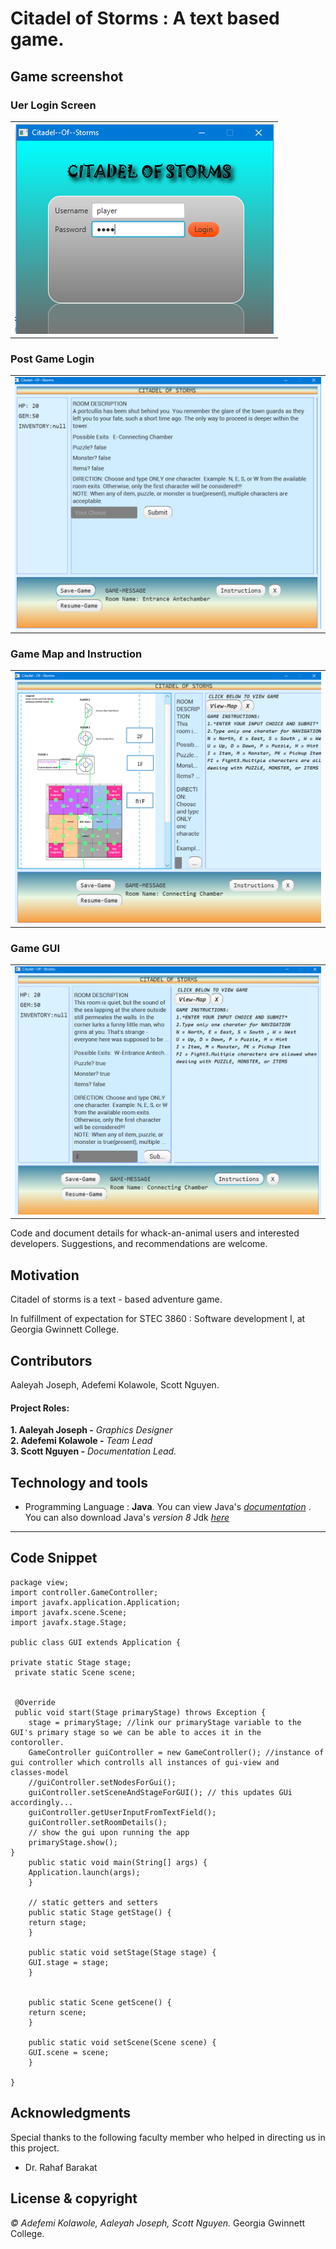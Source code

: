 # Citadel of Storms : A text based game.

## Game screenshot


### Uer Login Screen
|             |
|:-----------:|
|![Login][]| 

### Post Game Login
|             | 
|:-----------:|
|![DisplayA][]| 

### Game Map and Instruction
|             | 
|:-----------:|
|![DisplayC][]| 

### Game GUI
|             | 
|:-----------:|
|![DisplayB][]| 




Code and document details for whack-an-animal users and interested developers. Suggestions, 
and recommendations are welcome.

## Motivation
Citadel of storms is a text - based adventure  game.

In fulfillment of expectation for STEC 3860 : Software development I, at Georgia Gwinnett College.

[comment]: #---
## Contributors
 Aaleyah Joseph, Adefemi Kolawole, Scott Nguyen.
 
#### Project Roles:
   **1. Aaleyah Joseph -** _Graphics Designer_   
   **2. Adefemi Kolawole -** _Team Lead_   
   **3. Scott Nguyen -** _Documentation Lead._ 

[comment]: #---

## Technology and tools

 * Programming Language : __Java__. You can view Java's *[documentation][]* . You can also download  Java's _version 8_ Jdk *[here][]*

---

## Code Snippet
	package view;
	import controller.GameController;
	import javafx.application.Application;
	import javafx.scene.Scene;
	import javafx.stage.Stage;

	public class GUI extends Application {

	private static Stage stage;
	 private static Scene scene;


	 @Override
	 public void start(Stage primaryStage) throws Exception {
        stage = primaryStage; //link our primaryStage variable to the GUI's primary stage so we can be able to acces it in the                  contoroller. 
        GameController guiController = new GameController(); //instance of gui controller which controlls all instances of gui-view and          classes-model
        //guiController.setNodesForGui();
        guiController.setSceneAndStageForGUI(); // this updates GUi accordingly...
        guiController.getUserInputFromTextField();
        guiController.setRoomDetails();
        // show the gui upon running the app
        primaryStage.show();
    }
	    public static void main(String[] args) {
		Application.launch(args);
	    }

	    // static getters and setters
	    public static Stage getStage() {
		return stage;
	    }

	    public static void setStage(Stage stage) {
		GUI.stage = stage;
	    }


	    public static Scene getScene() {
		return scene;
	    }

	    public static void setScene(Scene scene) {
		GUI.scene = scene;
	    }

	}



## Acknowledgments
Special thanks to the following faculty member who helped in directing us in this project.
 * Dr. Rahaf Barakat


## License & copyright

*© Adefemi Kolawole, Aaleyah Joseph, Scott Nguyen.* Georgia Gwinnett College.

[comment]: # (the following are footnotes and links)

[processing.js]: https://processing.org/  "Processing Homepage"
[here]: https://www.oracle.com/technetwork/java/javase/downloads/jdk8-downloads-2133151.html  "Java 8 Download"
[documentation]: https://docs.oracle.com/en/java/javase/11/
[displayA]: https://github.com/ElijahKolawole/Team_Avengers_Fall2018/blob/master/src/image/page-one.PNG  "Login Image"
[displayB]: https://github.com/ElijahKolawole/Team_Avengers_Fall2018/blob/master/src/image/page-two.PNG  "Game UI Image"

[displayC]: https://github.com/ElijahKolawole/Team_Avengers_Fall2018/blob/master/src/image/page-three.PNG "Map and Instruction"

[login]: https://github.com/ElijahKolawole/Team_Avengers_Fall2018/blob/master/src/image/login.PNG "User Login"











